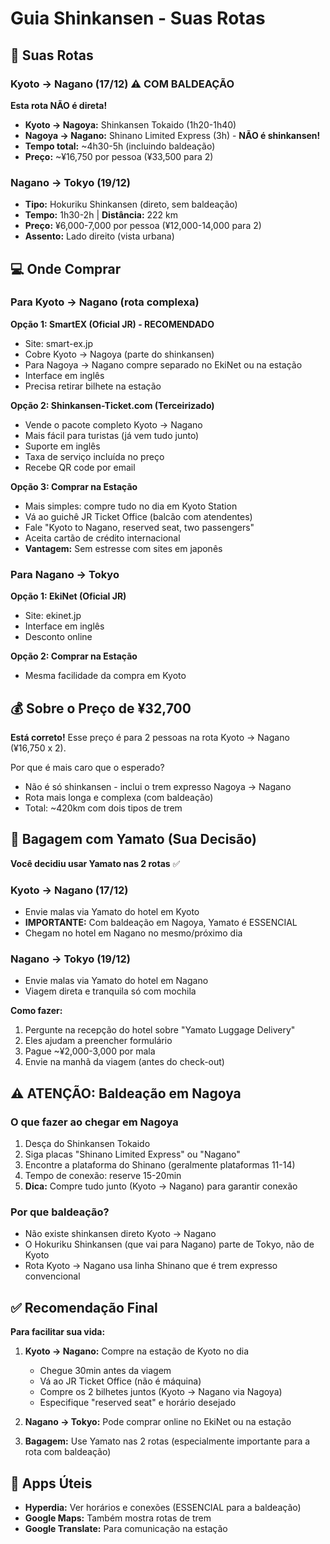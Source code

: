 # Guia Shinkansen - Suas Rotas

## 🚅 Suas Rotas

### Kyoto → Nagano (17/12) ⚠️ COM BALDEAÇÃO
**Esta rota NÃO é direta!**

- **Kyoto → Nagoya:** Shinkansen Tokaido (1h20-1h40)
- **Nagoya → Nagano:** Shinano Limited Express (3h) - **NÃO é shinkansen!**
- **Tempo total:** ~4h30-5h (incluindo baldeação)
- **Preço:** ~¥16,750 por pessoa (¥33,500 para 2)

### Nagano → Tokyo (19/12)
- **Tipo:** Hokuriku Shinkansen (direto, sem baldeação)
- **Tempo:** 1h30-2h | **Distância:** 222 km
- **Preço:** ¥6,000-7,000 por pessoa (¥12,000-14,000 para 2)
- **Assento:** Lado direito (vista urbana)

## 💻 Onde Comprar

### Para Kyoto → Nagano (rota complexa)

**Opção 1: SmartEX (Oficial JR) - RECOMENDADO**
- Site: smart-ex.jp
- Cobre Kyoto → Nagoya (parte do shinkansen)
- Para Nagoya → Nagano compre separado no EkiNet ou na estação
- Interface em inglês
- Precisa retirar bilhete na estação

**Opção 2: Shinkansen-Ticket.com (Terceirizado)**
- Vende o pacote completo Kyoto → Nagano
- Mais fácil para turistas (já vem tudo junto)
- Suporte em inglês
- Taxa de serviço incluída no preço
- Recebe QR code por email

**Opção 3: Comprar na Estação**
- Mais simples: compre tudo no dia em Kyoto Station
- Vá ao guichê JR Ticket Office (balcão com atendentes)
- Fale "Kyoto to Nagano, reserved seat, two passengers"
- Aceita cartão de crédito internacional
- **Vantagem:** Sem estresse com sites em japonês

### Para Nagano → Tokyo

**Opção 1: EkiNet (Oficial JR)**
- Site: ekinet.jp
- Interface em inglês
- Desconto online

**Opção 2: Comprar na Estação**
- Mesma facilidade da compra em Kyoto

## 💰 Sobre o Preço de ¥32,700

**Está correto!** Esse preço é para 2 pessoas na rota Kyoto → Nagano (¥16,750 x 2).

Por que é mais caro que o esperado?
- Não é só shinkansen - inclui o trem expresso Nagoya → Nagano
- Rota mais longa e complexa (com baldeação)
- Total: ~420km com dois tipos de trem

## 🛄 Bagagem com Yamato (Sua Decisão)

**Você decidiu usar Yamato nas 2 rotas** ✅

### Kyoto → Nagano (17/12)
- Envie malas via Yamato do hotel em Kyoto
- **IMPORTANTE:** Com baldeação em Nagoya, Yamato é ESSENCIAL
- Chegam no hotel em Nagano no mesmo/próximo dia

### Nagano → Tokyo (19/12)
- Envie malas via Yamato do hotel em Nagano
- Viagem direta e tranquila só com mochila

**Como fazer:**
1. Pergunte na recepção do hotel sobre "Yamato Luggage Delivery"
2. Eles ajudam a preencher formulário
3. Pague ~¥2,000-3,000 por mala
4. Envie na manhã da viagem (antes do check-out)

## ⚠️ ATENÇÃO: Baldeação em Nagoya

### O que fazer ao chegar em Nagoya
1. Desça do Shinkansen Tokaido
2. Siga placas "Shinano Limited Express" ou "Nagano"
3. Encontre a plataforma do Shinano (geralmente plataformas 11-14)
4. Tempo de conexão: reserve 15-20min
5. **Dica:** Compre tudo junto (Kyoto → Nagano) para garantir conexão

### Por que baldeação?
- Não existe shinkansen direto Kyoto → Nagano
- O Hokuriku Shinkansen (que vai para Nagano) parte de Tokyo, não de Kyoto
- Rota Kyoto → Nagano usa linha Shinano que é trem expresso convencional

## ✅ Recomendação Final

**Para facilitar sua vida:**

1. **Kyoto → Nagano:** Compre na estação de Kyoto no dia
   - Chegue 30min antes da viagem
   - Vá ao JR Ticket Office (não é máquina)
   - Compre os 2 bilhetes juntos (Kyoto → Nagano via Nagoya)
   - Especifique "reserved seat" e horário desejado

2. **Nagano → Tokyo:** Pode comprar online no EkiNet ou na estação

3. **Bagagem:** Use Yamato nas 2 rotas (especialmente importante para a rota com baldeação)

## 📱 Apps Úteis

- **Hyperdia:** Ver horários e conexões (ESSENCIAL para a baldeação)
- **Google Maps:** Também mostra rotas de trem
- **Google Translate:** Para comunicação na estação
